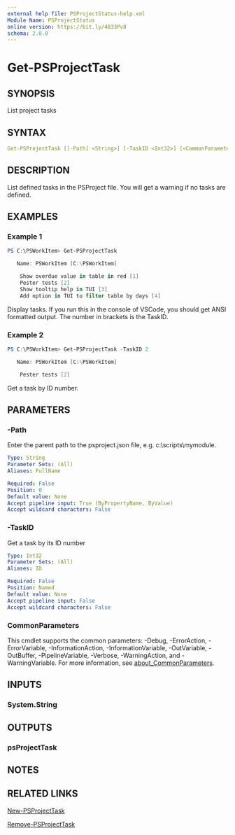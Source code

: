 ```yaml
---
external help file: PSProjectStatus-help.xml
Module Name: PSProjectStatus
online version: https://bit.ly/4833Pv8
schema: 2.0.0
---
```


# Get-PSProjectTask

## SYNOPSIS

List project tasks

## SYNTAX

```yaml
Get-PSProjectTask [[-Path] <String>] [-TaskID <Int32>] [<CommonParameters>]
```

## DESCRIPTION

List defined tasks in the PSProject file. You will get a warning if no tasks are defined.

## EXAMPLES

### Example 1

```powershell
PS C:\PSWorkItem> Get-PSProjectTask

   Name: PSWorkItem [C:\PSWorkItem]

    Show overdue value in table in red [1]
    Pester tests [2]
    Show tooltip help in TUI [3]
    Add option in TUI to filter table by days [4]
```

Display tasks. If you run this in the console of VSCode, you should get ANSI formatted output. The number in brackets is the TaskID.

### Example 2

```powershell
PS C:\PSWorkItem> Get-PSProjectTask -TaskID 2

   Name: PSWorkItem [C:\PSWorkItem]

    Pester tests [2]
```

Get a task by ID number.

## PARAMETERS

### -Path

Enter the parent path to the psproject.json file, e.g.
c:\scripts\mymodule.

```yaml
Type: String
Parameter Sets: (All)
Aliases: FullName

Required: False
Position: 0
Default value: None
Accept pipeline input: True (ByPropertyName, ByValue)
Accept wildcard characters: False
```

### -TaskID

Get a task by its ID number

```yaml
Type: Int32
Parameter Sets: (All)
Aliases: ID

Required: False
Position: Named
Default value: None
Accept pipeline input: False
Accept wildcard characters: False
```

### CommonParameters

This cmdlet supports the common parameters: -Debug, -ErrorAction, -ErrorVariable, -InformationAction, -InformationVariable, -OutVariable, -OutBuffer, -PipelineVariable, -Verbose, -WarningAction, and -WarningVariable. For more information, see [about_CommonParameters](http://go.microsoft.com/fwlink/?LinkID=113216).

## INPUTS

### System.String

## OUTPUTS

### psProjectTask

## NOTES

## RELATED LINKS

[New-PSProjectTask](New-PSProjectTask.md)

[Remove-PSProjectTask](Remove-PSProjectTask.md)
